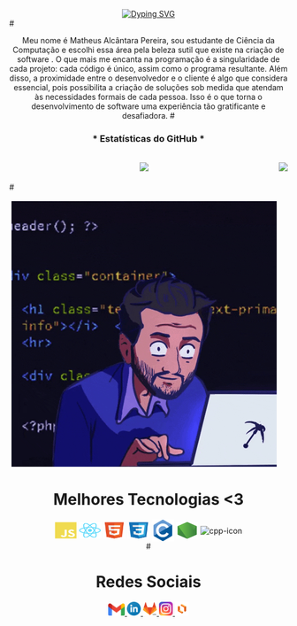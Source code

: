 <div align="center"> <a href="https://git.io/typing-svg"> <img src="https://readme-typing-svg.demolab.com?font=Fira+Code&weight =500&size=22&pause=1000&color=228B22¢er=true&vCenter=true&random=false&width=524&lines=Faaaaala+dev,+Matheus+Aqui!!!" alt="Dyping SVG"> </a> </div> # <p align="center"> Meu nome é Matheus Alcântara Pereira, sou estudante de Ciência da Computação e escolhi essa área pela beleza sutil que existe na criação de software . O que mais me encanta na programação é a singularidade de cada projeto: cada código é único, assim como o programa resultante. Além disso, a proximidade entre o desenvolvedor e o cliente é algo que considera essencial, pois possibilita a criação de soluções sob medida que atendam às necessidades formais de cada pessoa. Isso é o que torna o desenvolvimento de software uma experiência tão gratificante e desafiadora. # <div style="text-align: center;" align="center"> <h3>* Estatísticas do GitHub *</h3> <br> <img height="180em" src="https://github-readme-stats.vercel.app/api?username=matheus- alcan&show_icons=true&theme=chartreuse-dark&include_all_commits=true&count_private=true"/> <img align="right" height="180em" src="https://github-readme-stats.vercel.app/api/top-langs/? nome de usuário=matheus-alcan&layout=compact&langs_count=16&theme=chartreuse-dark"/> </div> <br> # <div align="center"> <div style="display: inline_block"><br> <img align=" esquerda" altura="250" alt="tempo-de-codificação" src="git.svg.gif"> <h1 align="center">Melhores Tecnologias <3</h1> <img align="center" height="30" width="40" alt="js-icon" src="https://raw.githubusercontent.com/devicons/devicon/master/icons/javascript/javascript-plain.svg"> <img align="center" height="30" width="40" alt=" react-icon" src="https://raw.githubusercontent.com/devicons/devicon/master/icons/react/react-original.svg"> <img align="center" height="30" width="40 " alt="ícone-html" src="https://raw.githubusercontent.com/devicons/devicon/master/icons/html5/html5-original.svg"> <img align="center" height="30" width="40" alt="css-icon" src="https://raw.githubusercontent.com/devicons/devicon/master/icons/css3/css3-original.svg"> <img align="center" altura ="30" width="40" alt="c-icon" src="https://raw.githubusercontent.com/devicons/devicon/master/icons/c/c-original.svg"> <img align="center" height="30" width="40" alt="nodejs-icon" src="https://raw.githubusercontent.com/devicons/devicon/master/icons/nodejs/nodejs-original.svg"> <img align="center" height="30" width="40" alt="cpp-icon" src="https://raw.githubusercontent.com/jmnote/z-icons/master/svg/cpp.svg"> </div> # <h1 align="center">Redes Sociais</h1> <a href="mailto:matheusalcantara.pereira01@gmail.com"> <img width="30" src="gmail.png"> </a> <a href="https://www.linkedin.com/in/matheus-alcantara-b93812234/"> <img width="25" src="linkedin.webp"> </a> <a href="https://gitlab.com/matheus-alcan"> <img width="25" src="gitlab-Photoroom.png"> </a> <a href="https://www.instagram.com/matheus.alc2/"> <img width="25" src="instagram2.png"> </a> <a href="https://lucid.app/documents#/documents?folder_id=home"> <img width="25" src="luci.png"> </a> </div>
